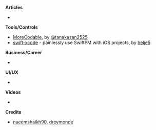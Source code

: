 **Articles**

* 

**Tools/Controls**

* [MoreCodable](https://github.com/tattn/MoreCodable), by [@tanakasan2525](https://twitter.com/tanakasan2525)
* [swift-xcode](https://github.com/SwiftXcode/swift-xcode) - painlessly use SwiftPM with iOS projects, by [helje5](https://twitter.com/helje5)

**Business/Career**

* 

**UI/UX**

* 

**Videos**

* 

**Credits**

* [naeemshaikh90](https://github.com/naeemshaikh90), [dreymonde](https://github.com/dreymonde)
